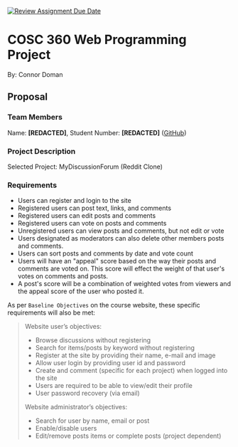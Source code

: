 [![Review Assignment Due Date](https://classroom.github.com/assets/deadline-readme-button-24ddc0f5d75046c5622901739e7c5dd533143b0c8e959d652212380cedb1ea36.svg)](https://classroom.github.com/a/enf2qyfT)
# COSC 360 Web Programming Project

By: Connor Doman

## Proposal

### Team Members

Name: **[REDACTED]**, Student Number: **[REDACTED]** ([GitHub](https://github.com/connordoman))

### Project Description

Selected Project: MyDiscussionForum (Reddit Clone)

### Requirements

-   Users can register and login to the site
-   Registered users can post text, links, and comments
-   Registered users can edit posts and comments
-   Registered users can vote on posts and comments
-   Unregistered users can view posts and comments, but not edit or vote
-   Users designated as moderators can also delete other members posts and comments.
-   Users can sort posts and comments by date and vote count
-   Users will have an "appeal" score based on the way their posts and comments are voted on. This score will effect the weight of that user's votes on comments and posts.
-   A post's score will be a combination of weighted votes from viewers and the appeal score of the user who posted it.

As per `Baseline Objectives` on the course website, these specific requirements will also be met:

> Website user’s objectives:
>
> -   Browse discussions without registering
> -   Search for items/posts by keyword without registering
> -   Register at the site by providing their name, e-mail and image
> -   Allow user login by providing user id and password
> -   Create and comment (specific for each project) when logged into the site
> -   Users are required to be able to view/edit their profile
> -   User password recovery (via email)
>
> Website administrator’s objectives:
>
> -   Search for user by name, email or post
> -   Enable/disable users
> -   Edit/remove posts items or complete posts (project dependent)
